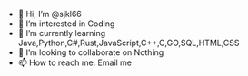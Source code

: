 - 👋 Hi, I’m @sjkl66
- 👀 I’m interested in Coding
- 🌱 I’m currently learning Java,Python,C#,Rust,JavaScript,C++,C,GO,SQL,HTML,CSS
- 💞️ I’m looking to collaborate on Nothing
- 📫 How to reach me: Email me

<!---
sjkl66/sjkl66 is a ✨ special ✨ repository because its `README.md` (this file) appears on your GitHub profile.
You can click the Preview link to take a look at your changes.
--->
